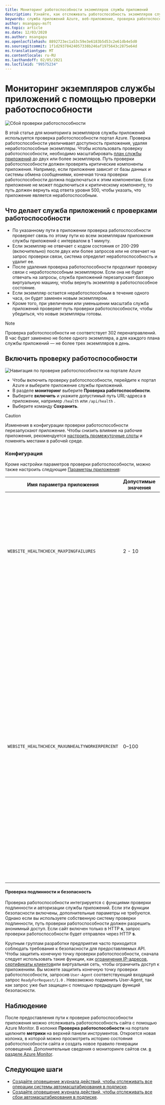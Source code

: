 ```yaml
---
title: Мониторинг работоспособности экземпляров службы приложений
description: Узнайте, как отслеживать работоспособность экземпляров службы приложений с помощью проверки работоспособности.
keywords: служба приложений Azure, веб-приложение, проверка работоспособности, маршрутизация трафика, работоспособные экземпляры, путь, мониторинг,
author: msangapu-msft
ms.topic: article
ms.date: 12/03/2020
ms.author: msangapu
ms.openlocfilehash: 8892723ec1a53c59e3e6183b5d53c2e61db4e5d0
ms.sourcegitcommit: 1f1d29378424057338b246af1975643c2875e64d
ms.translationtype: MT
ms.contentlocale: ru-RU
ms.lasthandoff: 02/05/2021
ms.locfileid: "99575234"
---
```

# <a name="monitor-app-service-instances-using-health-check"></a>Мониторинг экземпляров службы приложений с помощью проверки работоспособности

![Сбой проверки работоспособности][2]

В этой статье для мониторинга экземпляров службы приложений используется проверка работоспособности портал Azure. Проверка работоспособности увеличивает доступность приложения, удаляя неработоспособные экземпляры. Чтобы использовать проверку работоспособности, необходимо масштабировать [план службы приложений](/azure/app-service/overview-hosting-plans) до двух или более экземпляров. Путь проверки работоспособности должен проверять критические компоненты приложения. Например, если приложение зависит от базы данных и системы обмена сообщениями, конечная точка проверки работоспособности должна подключаться к этим компонентам. Если приложение не может подключиться к критическому компоненту, то путь должен вернуть код ответа уровня 500, чтобы указать, что приложение является неработоспособным.

## <a name="what-app-service-does-with-health-checks"></a>Что делает служба приложений с проверками работоспособности

- По указанному пути в приложении проверка работоспособности проверяет связь по этому пути ко всем экземплярам приложения службы приложений с интервалом в 1 минуту.
- Если экземпляр не отвечает с кодом состояния от 200-299 (включительно) после двух или более запросов или не отвечает на запрос проверки связи, система определит неработоспособность и удалит ее.
- После удаления проверка работоспособности продолжит проверку связи с неработоспособным экземпляром. Если она не будет отвечать на запросы, служба приложений перезапускает базовую виртуальную машину, чтобы вернуть экземпляр в работоспособное состояние.
- Если экземпляр остается неработоспособным в течение одного часа, он будет заменен новым экземпляром.
- Кроме того, при увеличении или уменьшении масштаба служба приложений проверяет путь проверки работоспособности, чтобы убедиться, что новые экземпляры готовы.

> [!NOTE]
> Проверка работоспособности не соответствует 302 перенаправлений. В час будет заменено не более одного экземпляра, а для каждого плана службы приложений — не более трех экземпляров в день.
>

## <a name="enable-health-check"></a>Включить проверку работоспособности

![Навигация по проверке работоспособности на портале Azure][3]

- Чтобы включить проверку работоспособности, перейдите к портал Azure и выберите приложение службы приложений.
- В разделе **мониторинг** выберите **Проверка работоспособности**.
- Выберите **включить** и укажите допустимый путь URL-адреса в приложении, например `/health` или `/api/health` .
- Выберите команду **Сохранить**.

> [!CAUTION]
> Изменения в конфигурации проверки работоспособности перезапускают приложение. Чтобы снизить влияние на рабочие приложения, рекомендуется [настроить промежуточные слоты](deploy-staging-slots.md) и поменять местами в рабочей среде.
>

### <a name="configuration"></a>Конфигурация

Кроме настройки параметров проверки работоспособности, можно также настроить следующие [Параметры приложения](configure-common.md):

| Имя параметра приложения | Допустимые значения | Описание |
|-|-|-|
|`WEBSITE_HEALTHCHECK_MAXPINGFAILURES` | 2 - 10 | Максимальное число ошибок проверки связи. Например, если задано значение `2` , экземпляры будут удалены после `2` неудачных проверок связи. Кроме того, при увеличении или уменьшении масштаба служба приложений проверяет путь проверки работоспособности, чтобы убедиться, что новые экземпляры готовы. |
|`WEBSITE_HEALTHCHECK_MAXUNHEALTYWORKERPERCENT` | 0–100 | Во избежание перегрузки работоспособных экземпляров не будут исключены более половины экземпляров. Например, если план службы приложений масштабируется до четырех экземпляров, а три — неработоспособны, будет исключено не более двух. Два других экземпляра (один работоспособный и один неработоспособный) продолжат принимать запросы. В наихудшем сценарии, в котором все экземпляры находятся в неработоспособном состоянии, ни одно из них не будет исключено. Чтобы переопределить это поведение, задайте для параметра приложения значение от `0` до `100` . Более высокое значение означает, что будут удалены более неработоспособные экземпляры (по умолчанию — 50). |

#### <a name="authentication-and-security"></a>Проверка подлинности и безопасность

Проверка работоспособности интегрируется с функциями проверки подлинности и авторизации службы приложений. Если эти функции безопасности включены, дополнительные параметры не требуются. Однако если вы используете собственную систему проверки подлинности, путь проверки работоспособности должен разрешить анонимный доступ. Если сайт включен только в HTTP **s**, запрос проверки работоспособности будет отправлен через HTTP **s**.

Крупным группам разработки предприятия часто приходится соблюдать требования к безопасности для предоставляемых API. Чтобы защитить конечную точку проверки работоспособности, сначала следует использовать такие функции, как [ограничения IP-адресов](app-service-ip-restrictions.md#set-an-ip-address-based-rule), [сертификаты клиентов](app-service-ip-restrictions.md#set-an-ip-address-based-rule)или виртуальная сеть, чтобы ограничить доступ к приложениям. Вы можете защитить конечную точку проверки работоспособности, запросив `User-Agent` соответствующий входящий запрос `ReadyForRequest/1.0` . Невозможно подменить User-Agent, так как запрос уже был защищен с помощью предыдущих функций безопасности.

## <a name="monitoring"></a>Наблюдение

После предоставления пути к проверке работоспособности приложения можно отслеживать работоспособность сайта с помощью Azure Monitor. В колонке **Проверка работоспособности** на портале щелкните **метрики** на верхней панели инструментов. Откроется новая колонка, в которой можно просмотреть историю состояния работоспособности сайта и создать новое правило генерации оповещений. Дополнительные сведения о мониторинге сайтов см. [в разделе Azure Monitor](web-sites-monitor.md).

## <a name="next-steps"></a>Следующие шаги
- [Создайте оповещение журнала действий, чтобы отслеживать все операции системы автомасштабирования в подписке](https://github.com/Azure/azure-quickstart-templates/tree/master/monitor-autoscale-alert).
- [Создайте оповещение журнала действий, чтобы отслеживать все сбои автомасштабирования в подписке](https://github.com/Azure/azure-quickstart-templates/tree/master/monitor-autoscale-failed-alert).

[1]: ./media/app-service-monitor-instances-health-check/health-check-success-diagram.png
[2]: ./media/app-service-monitor-instances-health-check/health-check-failure-diagram.png
[3]: ./media/app-service-monitor-instances-health-check/azure-portal-navigation-health-check.png

